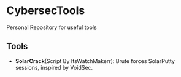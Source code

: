 # CybersecTools
Personal Repository for useful tools

## Tools

- **SolarCrack**(Script By ItsWatchMakerr): Brute forces SolarPutty sessions, inspired by VoidSec.
